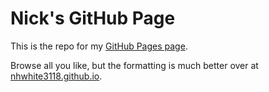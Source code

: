 # Nick's GitHub Page

This is the repo for my [GitHub Pages page](https://nhwhite3118.github.io/). 

Browse all you like, but the formatting is much better over at [nhwhite3118.github.io](https://nhwhite3118.github.io). 
